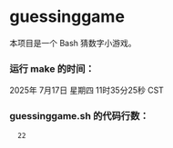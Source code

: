 # guessinggame
本项目是一个 Bash 猜数字小游戏。

### 运行 make 的时间：
2025年 7月17日 星期四 11时35分25秒 CST

### guessinggame.sh 的代码行数：
      22
